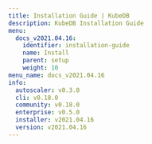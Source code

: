 ```yaml
---
title: Installation Guide | KubeDB
description: KubeDB Installation Guide
menu:
  docs_v2021.04.16:
    identifier: installation-guide
    name: Install
    parent: setup
    weight: 10
menu_name: docs_v2021.04.16
info:
  autoscaler: v0.3.0
  cli: v0.18.0
  community: v0.18.0
  enterprise: v0.5.0
  installer: v2021.04.16
  version: v2021.04.16
---
```


